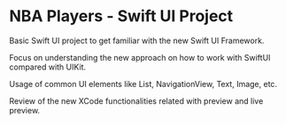 # NBA Players - Swift UI Project

Basic Swift UI project to get familiar with the new Swift UI Framework.

Focus on understanding the new approach on how to work with SwiftUI compared with UIKit.

Usage of common UI elements like List, NavigationView, Text, Image, etc.

Review of the new XCode functionalities related with preview and live preview.
